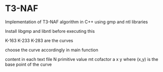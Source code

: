 # T3-NAF
Implementation of T3-NAF algorithm in C++ using gmp and ntl libraries

Install libgmp and libntl before executing this

K-163 K-233 K-283 are the curves

choose the curve accordingly in main function

content in each text file
N
primitive value mt
cofactor a
x
y
where (x,y) is the base point of the curve

